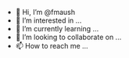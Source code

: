 - 👋 Hi, I’m @fmaush
- 👀 I’m interested in ...
- 🌱 I’m currently learning ...
- 💞️ I’m looking to collaborate on ...
- 📫 How to reach me ...

<!---
fmaush/fmaush is a ✨ special ✨ repository because its `README.md` (this file) appears on your GitHub profile.
You can click the Preview link to take a look at your changes.
--->
